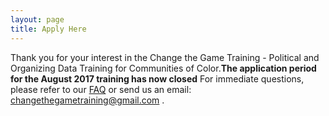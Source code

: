 ```yaml
---
layout: page
title: Apply Here
---
```


Thank you for your interest in the Change the Game Training -  Political and Organizing Data Training for Communities of Color.**The application period for the August 2017 training has now closed** For immediate questions, please refer to our [FAQ](http://changethegame.io/info/) or send us an email: changethegametraining@gmail.com . 
